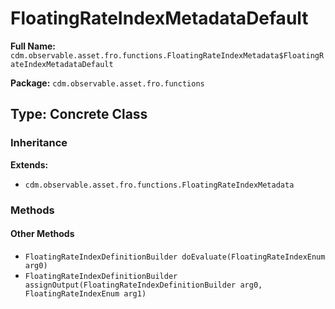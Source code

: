 # FloatingRateIndexMetadataDefault

**Full Name:** `cdm.observable.asset.fro.functions.FloatingRateIndexMetadata$FloatingRateIndexMetadataDefault`

**Package:** `cdm.observable.asset.fro.functions`

## Type: Concrete Class

### Inheritance

**Extends:**
- `cdm.observable.asset.fro.functions.FloatingRateIndexMetadata`

### Methods

#### Other Methods

- `FloatingRateIndexDefinitionBuilder doEvaluate(FloatingRateIndexEnum arg0)`
- `FloatingRateIndexDefinitionBuilder assignOutput(FloatingRateIndexDefinitionBuilder arg0, FloatingRateIndexEnum arg1)`

